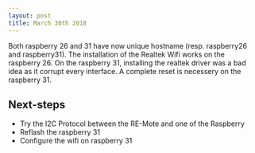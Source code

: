 ```yaml
---
layout: post
title: March 30th 2018
---
```


Both raspberry 26 and 31 have now unique hostname (resp. raspberry26 and raspberry31).
The installation of the Realtek Wifi works on the raspberry 26. On the raspberry 31, installing the realtek driver was a bad idea as it corrupt every interface. A complete reset is necessery on the raspberry 31.

## Next-steps

- Try the I2C Protocol between the RE-Mote and one of the Raspberry
- Reflash the raspberry 31
- Configure the wifi on raspberry 31